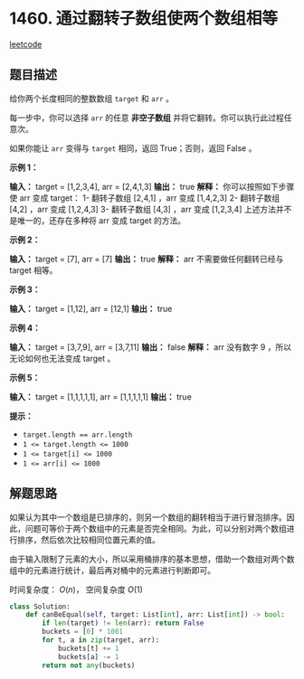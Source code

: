 # 1460. 通过翻转子数组使两个数组相等

[leetcode](https://leetcode-cn.com/problems/make-two-arrays-equal-by-reversing-sub-arrays/)

## 题目描述

给你两个长度相同的整数数组 `target` 和 `arr` 。

每一步中，你可以选择 `arr` 的任意 **非空子数组** 并将它翻转。你可以执行此过程任意次。

如果你能让 `arr` 变得与 `target` 相同，返回 True；否则，返回 False 。

**示例 1：**

**输入：** target = [1,2,3,4], arr = [2,4,1,3]
**输出：** true
**解释：** 你可以按照如下步骤使 arr 变成 target：
1- 翻转子数组 [2,4,1] ，arr 变成 [1,4,2,3]
2- 翻转子数组 [4,2] ，arr 变成 [1,2,4,3]
3- 翻转子数组 [4,3] ，arr 变成 [1,2,3,4]
上述方法并不是唯一的，还存在多种将 arr 变成 target 的方法。

**示例 2：**

**输入：** target = [7], arr = [7]
**输出：** true
**解释：** arr 不需要做任何翻转已经与 target 相等。

**示例 3：**

**输入：** target = [1,12], arr = [12,1]
**输出：** true

**示例 4：**

**输入：** target = [3,7,9], arr = [3,7,11]
**输出：** false
**解释：** arr 没有数字 9 ，所以无论如何也无法变成 target 。

**示例 5：**

**输入：** target = [1,1,1,1,1], arr = [1,1,1,1,1]
**输出：** true

**提示：**

* `target.length == arr.length`
* `1 <= target.length <= 1000`
* `1 <= target[i] <= 1000`
* `1 <= arr[i] <= 1000`

## 解题思路

如果认为其中一个数组是已排序的，则另一个数组的翻转相当于进行冒泡排序。因此，问题可等价于两个数组中的元素是否完全相同。为此，可以分别对两个数组进行排序，然后依次比较相同位置元素的值。

由于输入限制了元素的大小，所以采用桶排序的基本思想，借助一个数组对两个数组中的元素进行统计，最后再对桶中的元素进行判断即可。

时间复杂度： $O(n)$， 空间复杂度 $O(1)$

```python
class Solution:
    def canBeEqual(self, target: List[int], arr: List[int]) -> bool:
        if len(target) != len(arr): return False
        buckets = [0] * 1001
        for t, a in zip(target, arr):
            buckets[t] += 1
            buckets[a] -= 1
        return not any(buckets)
```
